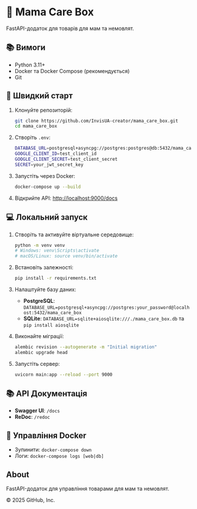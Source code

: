 # 🍼 Mama Care Box

FastAPI-додаток для товарів для мам та немовлят.

## 📚 Вимоги

- Python 3.11+
- Docker та Docker Compose (рекомендується)
- Git

## 🚀 Швидкий старт

1. Клонуйте репозиторій:
   ```bash
   git clone https://github.com/InvisUA-creator/mama_care_box.git
   cd mama_care_box
   ```

2. Створіть `.env`:
   ```bash
   DATABASE_URL=postgresql+asyncpg://postgres:postgres@db:5432/mama_care_box
   GOOGLE_CLIENT_ID=test_client_id
   GOOGLE_CLIENT_SECRET=test_client_secret
   SECRET=your_jwt_secret_key
   ```

3. Запустіть через Docker:
   ```bash
   docker-compose up --build
   ```

4. Відкрийте API: [http://localhost:9000/docs](http://localhost:9000/docs)

## 💻 Локальний запуск

1. Створіть та активуйте віртуальне середовище:
   ```bash
   python -m venv venv
   # Windows: venv\Scripts\activate
   # macOS/Linux: source venv/bin/activate
   ```

2. Встановіть залежності:
   ```bash
   pip install -r requirements.txt
   ```

3. Налаштуйте базу даних:
   - **PostgreSQL**: `DATABASE_URL=postgresql+asyncpg://postgres:your_password@localhost:5432/mama_care_box`
   - **SQLite**: `DATABASE_URL=sqlite+aiosqlite:///./mama_care_box.db` та `pip install aiosqlite`

4. Виконайте міграції:
   ```bash
   alembic revision --autogenerate -m "Initial migration"
   alembic upgrade head
   ```

5. Запустіть сервер:
   ```bash
   uvicorn main:app --reload --port 9000
   ```

## 📚 API Документація

- **Swagger UI**: `/docs`
- **ReDoc**: `/redoc`

## 🐳 Управління Docker

- Зупинити: `docker-compose down`
- Логи: `docker-compose logs [web|db]`

## About

FastAPI-додаток для управління товарами для мам та немовлят.

© 2025 GitHub, Inc.